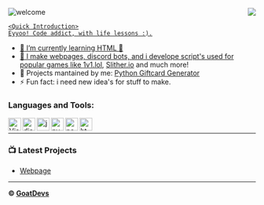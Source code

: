 ![welcome](https://api.creavite.co/out/41bf8f48-110c-42d2-859d-7c2ce8d3f078_standard.gif)<a href="https://goatdevelope.glitch.me/"> <img src="https://api.creavite.co/out/79c2a700-2c50-4765-9da4-32323be24602_standard.gif" align="right"/>

```jshttps://api.creavite.co/out/41bf8f48-110c-42d2-859d-7c2ce8d3f078_standard.gif
<Quick Introduction>
Eyyoo! Code addict, with life lessons :).
```

- 🌱 I’m currently learning HTML 🤣
- 💎 I make webpages, discord bots, and i develope script's used for popular games like [1v1.lol](https://1v1.lol), [Slither.io](https://slither.io/) and much more!
- 📣 Projects mantained by me: [Python Giftcard Generator](https://github.com/GoatDevelope/giftcard-generator)
- ⚡ Fun fact: i need new idea's for stuff to make.<br />

### Languages and Tools:

<img align="left" alt="Visual Studio Code" width="26px" src="https://i.imgur.com/LwSdAlE.png" />
<img align="left" alt="discord.js" width="26px" src="https://i.imgur.com/SI1DZf3.png" />
<img align="left" alt="js" width="26px" src="https://i.imgur.com/3u1wzwE.png" />
<img align="left" alt="py" width="26px" src="https://i.imgur.com/4pIzF9V.png" />
<img align="left" alt="node.js" width="26px" src="https://i.imgur.com/tYLFZBh.png" />
<img align="left" alt="html5" width="26px" src="https://cdn.glitch.com/c6fb0503-3125-4262-a8e7-739d2558cd22%2Funnamed.png?v=1615399903001" /> <br />


<!-- ### Jobs
Currently coding discord bots for payments. Send me a message on discord to discuss.<br>
(Reputation) -> [epicnpc.com](https://www.epicnpc.com/members/reconlx.1167846/)<br /> -->

---

### 📺 Latest Projects

<!-- YOUTUBE:START -->
- [Webpage](https://github.com/GoatDevs/webpage/)

<!-- YOUTUBE:END -->

---



**© [GoatDevs](https://github.com/GoatDevs)**
